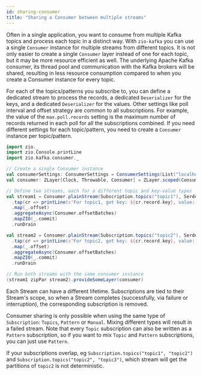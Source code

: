 ```yaml
---
id: sharing-consumer
title: "Sharing a Consumer between multiple streams"
---
```


Often in a single application, you want to consume from multiple Kafka topics and process each topic in a distinct way. With `zio-kafka` you can use a single `Consumer` instance for multiple streams from different topics. It is not only easier to create a single `Consumer` layer instead of one for each topic, but it may be more resource efficient as well. The underlying Apache Kafka consumer, its thread pool and communication with the Kafka brokers will be shared, resulting in less resource consumption compared to when you create a Consumer instance for every topic.

For each of the topics/patterns you subscribe to, you can define a dedicated stream to process the records, a dedicated `Deserializer` for the keys, and a dedicated `Deserializer` for the values. Other settings like poll interval and offset strategy are common to all subscriptions. For example, the value of the `max.poll.records` setting is the maximum number of records returned in each poll for all the subscriptions combined. If you need different settings for each topic/pattern, you need to create a `Consumer` instance per topic/pattern.

```scala
import zio._
import zio.Console.printLine
import zio.kafka.consumer._

// Create a single Consumer instance
val consumerSettings: ConsumerSettings = ConsumerSettings(List("localhost:9092")).withGroupId("group")
val consumer: ZLayer[Clock, Throwable, Consumer] = ZLayer.scoped(Consumer.make(consumerSettings))

// Define two streams, each for a different topic and key-value types
val stream1 = Consumer.plainStream(Subscription.topics("topic1"), Serde.string, Serde.string)
  .tap(cr => printLine(s"For topic1, got key: ${cr.record.key}, value: ${cr.record.value}"))
  .map(_.offset)
  .aggregateAsync(Consumer.offsetBatches)
  .mapZIO(_.commit)
  .runDrain

val stream2 = Consumer.plainStream(Subscription.topics("topic2"), Serde.uuid, Serde.int)
  .tap(cr => printLine(s"For topic2, got key: ${cr.record.key}, value: ${cr.record.value}"))
  .map(_.offset)
  .aggregateAsync(Consumer.offsetBatches)
  .mapZIO(_.commit)
  .runDrain

// Run both streams with the same consumer instance
(stream1 zipPar stream2).provideSomeLayer(consumer)
```

Each Stream can have a different lifetime. Subscriptions are tied to their Stream's scope, so when a Stream completes (successfully, via failure or interruption), the corresponding subscription is removed. 

Consumer sharing is only possible when using the same type of `Subscription`: `Topics`, `Pattern` or `Manual`. Mixing different types will result in a failed stream. Note that every `Topic` subscription can also be written as a `Pattern` subscription, so if you want to mix `Topic` and `Pattern` subscriptions, you can just use `Pattern`. 

If your subscriptions overlap, eg `Subscription.topics("topic1", "topic2")` and `Subscription.topics("topic2", "topic3")`, which stream will get the partitions of `topic2` is not deterministic.
